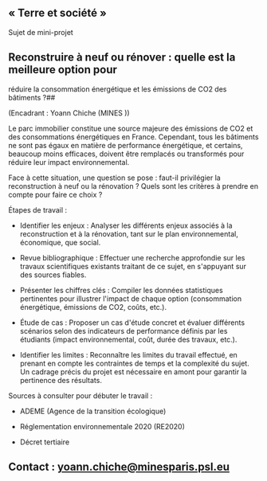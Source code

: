 ## « Terre et société »

Sujet de mini-projet

## Reconstruire à neuf ou rénover : quelle est la meilleure option pour
réduire la consommation énergétique et les émissions de CO2 des
bâtiments ?## 

(Encadrant : Yoann Chiche (MINES ))

Le parc immobilier constitue une source majeure des émissions de CO2 et
des consommations énergétiques en France. Cependant, tous les bâtiments
ne sont pas égaux en matière de performance énergétique, et certains,
beaucoup moins efficaces, doivent être remplacés ou transformés pour
réduire leur impact environnemental.

Face à cette situation, une question se pose : faut-il privilégier la
reconstruction à neuf ou la rénovation ? Quels sont les critères à
prendre en compte pour faire ce choix ?

Étapes de travail :

-   Identifier les enjeux : Analyser les différents enjeux associés à la
    reconstruction et à la rénovation, tant sur le plan environnemental,
    économique, que social.

<!-- -->

-   Revue bibliographique : Effectuer une recherche approfondie sur les
    travaux scientifiques existants traitant de ce sujet, en s\'appuyant
    sur des sources fiables.

<!-- -->

-   Présenter les chiffres clés : Compiler les données statistiques
    pertinentes pour illustrer l'impact de chaque option (consommation
    énergétique, émissions de CO2, coûts, etc.).

-   Étude de cas : Proposer un cas d'étude concret et évaluer différents
    scénarios selon des indicateurs de performance définis par les
    étudiants (impact environnemental, coût, durée des travaux, etc.).

-   Identifier les limites : Reconnaître les limites du travail
    effectué, en prenant en compte les contraintes de temps et la
    complexité du sujet. Un cadrage précis du projet est nécessaire en
    amont pour garantir la pertinence des résultats.

Sources à consulter pour débuter le travail :

-   ADEME (Agence de la transition écologique)

-   Réglementation environnementale 2020 (RE2020)

-   Décret tertiaire

## Contact : yoann.chiche@minesparis.psl.eu
